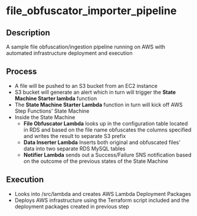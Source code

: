 # file_obfuscator_importer_pipeline
<h2>
  Description
</h2>  
A sample file obfuscation/ingestion pipeline running on AWS with automated infrastructure deployment and execution
<h2>
  Process
</h2>  
<ul>
  <li>A file will be pushed to an S3 bucket from an EC2 instance</li>
  <li>S3 bucket will generate an alert which in turn will trigger the <b> State Machine Starter lambda</b> function</li>
  <li>The <b> State Machine Starter Lambda</b> function in turn will kick off AWS Step Functions' State Machine</li>
  <li>Inside the State Machine
  <ul>
    <li><b>File Obfuscator Lambda</b> looks up in the configuration table located in RDS and based on the file name obfuscates the columns specified and writes the result to separate S3 prefix</li>
    <li><b>Data Inserter Lambda</b> Inserts both original and obfuscated files' data into two separate RDS MySQL tables</li>
    <li><b>Notifier Lambda</b> sends out a Success/Failure SNS notification based on the outcome of the previous states of the State Machine</li>
  </ul>
</ul>
<h2>
  Execution
</h2>
<ul>
  <li>Looks into /src/lambda and creates AWS Lambda Deployment Packages</li>
  <li>Deploys AWS infrastructure using the Terraform script included and the deployment packages created in previous step</li>
</ul>
